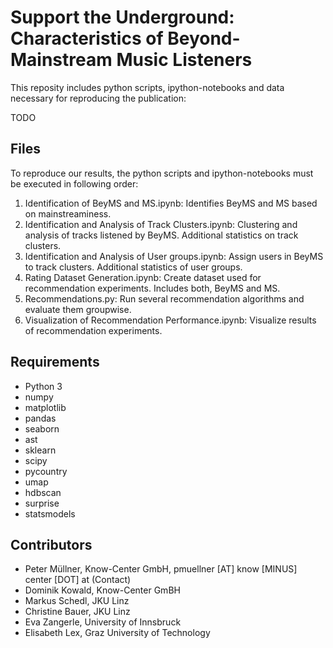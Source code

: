 # Support the Underground: Characteristics of Beyond-Mainstream Music Listeners

This reposity includes python scripts, ipython-notebooks and data necessary for reproducing the publication:

TODO


## Files
To reproduce our results, the python scripts and ipython-notebooks must be executed in following order:

1. Identification of BeyMS and MS.ipynb: Identifies BeyMS and MS based on mainstreaminess. 
2. Identification and Analysis of Track Clusters.ipynb: Clustering and analysis of tracks listened by BeyMS. Additional statistics on track clusters.
3. Identification and Analysis of User groups.ipynb: Assign users in BeyMS to track clusters. Additional statistics of user groups.
4. Rating Dataset Generation.ipynb: Create dataset used for recommendation experiments. Includes both, BeyMS and MS.
5. Recommendations.py: Run several recommendation algorithms and evaluate them groupwise.
6. Visualization of Recommendation Performance.ipynb: Visualize results of recommendation experiments.

## Requirements
* Python 3
* numpy
* matplotlib
* pandas
* seaborn
* ast
* sklearn
* scipy
* pycountry
* umap
* hdbscan
* surprise
* statsmodels

## Contributors
* Peter Müllner, Know-Center GmbH, pmuellner [AT] know [MINUS] center [DOT] at (Contact)
* Dominik Kowald, Know-Center GmBH
* Markus Schedl, JKU Linz
* Christine Bauer, JKU Linz
* Eva Zangerle, University of Innsbruck
* Elisabeth Lex, Graz University of Technology